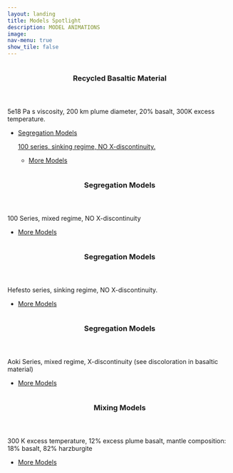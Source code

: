 ```yaml
---
layout: landing
title: Models Spotlight
description: MODEL ANIMATIONS
image:
nav-menu: true
show_tile: false
---
```

<!-- Main -->
<div id="main">
	
<!-- Two -->
<section id="two" class="spotlights">
	<section>
		<a href="" class="image">
			<img src="{% link assets/images/m1_gif.gif %}" alt="" data-position="top center" />
		</a>
		<div class="content">
			<div class="inner">
				<header class="major">
					<h3>Recycled Basaltic Material</h3>
				</header>
	<p>5e18 Pa s viscosity, 200 km plume diameter, 20% basalt, 300K excess temperature.</p>
				<ul class="actions">
					<li><a href="https://drive.google.com/drive/folders/1CEBt91yzuoUZN8TR5NqrnqNlgX6YftWV?usp=sharing" target="_blank"			
					<h3>Segregation Models</h3>
				</header>
	<p>100 series, sinking regime, NO X-discontinuity.</p>
				<ul class="actions">
					<li><a href="https://drive.google.com/drive/folders/1CEBt91yzuoUZN8TR5NqrnqNlgX6YftWV?usp=sharing" target="_blank" class="button special">More Models</a></li>
				</ul>
			</div>
		</div>
	</section>
	<section>
		<a href="https://www.agu.org/Fall-Meeting" class="image">
			<img src="{% link assets/images/m2_gif.gif %}" alt="" data-position="top center" />
		</a>
		<div class="content">
			<div class="inner">
				<header class="major">
					<h3>Segregation Models</h3>
				</header>
        <p>100 Series, mixed regime, NO X-discontinuity</p>
				<ul class="actions">
					<li><a href="https://drive.google.com/drive/folders/1CEBt91yzuoUZN8TR5NqrnqNlgX6YftWV?usp=sharing" target="_blank" class="button special">More Models</a></li>
				</ul>
			</div>
		</div>
	</section>
	<section>
		<a href="" class="image">
			<img src="{% link assets/images/ms7_gif.gif %}" alt="" data-position="top center" />
		</a>
		<div class="content">
			<div class="inner">
				<header class="major">
					<h3>Segregation Models</h3>
				</header>
	<p>Hefesto series, sinking regime, NO X-discontinuity.</p>
				<ul class="actions">
					<li><a href="https://drive.google.com/drive/folders/1CEBt91yzuoUZN8TR5NqrnqNlgX6YftWV?usp=sharing" target="_blank" class="button special">More Models</a></li>
				</ul>
			</div>
		</div>
	</section>
  	<section>
		<a href="" class="image">
			<img src="{% link assets/images/m5_gif.gif %}" alt="" data-position="top center" />
		</a>
		<div class="content">
			<div class="inner">
				<header class="major">
					<h3>Segregation Models</h3>
				</header>
				<p>Aoki Series, mixed regime, X-discontinuity (see discoloration in basaltic material)</p>
				<ul class="actions">
					<li><a href="https://drive.google.com/drive/folders/1CEBt91yzuoUZN8TR5NqrnqNlgX6YftWV?usp=sharing" target="_blank" class="button special">More Models</a></li>
				</ul>
			</div>
		</div>
	</section>
	<section>
		<a href="" class="image">
			<img src="{% link assets/images/animation_ALW.gif %}" alt="" data-position="center center" />
		</a>
		<div class="content">
			<div class="inner">
				<header class="major">
					<h3>Mixing Models</h3>
				</header>
				<p>300 K excess temperature, 12% excess plume basalt, mantle composition: 18% basalt, 82% harzburgite</p>
				<ul class="actions">
					<li><a href="https://drive.google.com/drive/folders/1CEBt91yzuoUZN8TR5NqrnqNlgX6YftWV?usp=sharing" target="_blank" class="button special">More Models</a></li>
				</ul>
			<!-- </div>
		</div>
	</section> -->

